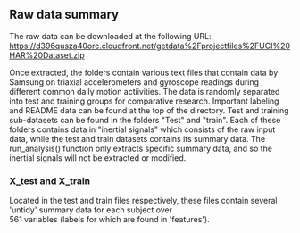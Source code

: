 ## Raw data summary 
The raw data can be downloaded at the following URL:
https://d396qusza40orc.cloudfront.net/getdata%2Fprojectfiles%2FUCI%20HAR%20Dataset.zip 

Once extracted, the folders contain various text files that contain data by Samsung on triaxial accelerometers and gyroscope
readings during different common daily motion actiivities.  The data is randomly separated into test and training groups for
comparative research.  Important labeling and README data can be found at the top of the directory.  Test and training 
sub-datasets can be found in the folders "Test" and "train".  Each of these folders contains data in "inertial signals"
which consists of the raw input data, while the test and train datasets contains its summary data.  The run_analysis() function 
only extracts specific summary data, and so the inertial signals will not be extracted or modified.

### X_test and X_train
Located in the test and train files respectively, these files contain several 'untidy' summary data for each subject over  
561 variables (labels for which are found in 'features').   
